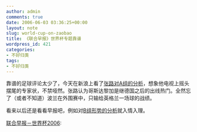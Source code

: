 ```yaml
---
author: admin
comments: true
date: 2006-06-03 03:36:25+00:00
layout: note
slug: world-cup-on-zaobao
title: 《联合早报》世界杯专题靠谱
wordpress_id: 421
categories:
- 不好归类
tags:
- 不好归类
---
```


靠谱的足球评论太少了，今天在新浪上看了[张路对A组的分析](http://2006.sina.com.cn/arg/2006-06-03/102813599.shtml)，想象他电视上摇头摆尾的专家状，不禁哑然。张路认为哥斯达黎加是继德国之后的出线热门。全然忘了（或者不知道）波兰在外围赛中，只输给英格兰一场球的战绩。

看来以后还是看看早报吧，例如对[B组形势的分析](http://worldcup.zaobao.com/pages3/wcup060603.html)就入情入理。

[联合早报－世界杯2006](http://worldcup.zaobao.com/worldcup2006.html):


<blockquote></blockquote>
